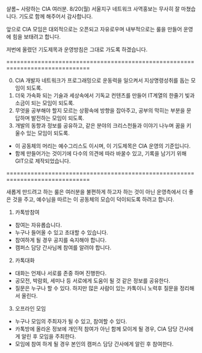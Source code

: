 샬롬~ 사랑하는 CIA 여러분.
8/20(월) 서울지구 네트워크 사역홍보는 무사히 잘 마쳤습니다.
기도로 함께 해주어서 감사합니다.

앞으로 CIA 모임은 대외적으로는 오픈되고 자유로우며
내부적으로는 룰을 만들어 운영에 힘을 보태려고 합니다.

저번에 올렸던 기도제목과 운영방침은 그대로 가도록 하겠습니다.

==============================================================================

0. CIA 개발자 네트워크가 프로그래밍으로 운동력을 일으켜서 지상명령성취를 돕는 모임이 되도록.
1. 더욱 가속화 되는 기술과 세상속에서 기독교 컨텐츠를 만들어 IT계열의 한줄기 빛과 소금이 되는 모임이 되도록.
2. 무엇을 공부해야 할지 모르는 상황속에 방향을 잡아주고, 공부의 막히는 부분을 문답하며 발전하는 모임이 되도록.
3. 개발의 동향과 정보를 공유하고, 같은 분야의 크리스천들과 이야기 나누며 꿈을 키울수 있는 모임이 되도록.

- 이 공동체의 머리는 예수그리스도 이시며, 이 기도제목은 CIA 운영의 기준입니다.
- 함께 만들어가는 것이기에 다수의 의견에 따라 바꿀수 있고, 기록을 남기기 위해 GIT으로 제작되었습니다.

==============================================================================

새롭게 만드려고 하는 룰은 여러분을 불편하게 하고자 하는 것이 아닌
운영측에서 더 좋은 것을 주고, 예수님을 따르는 이 공동체의 모습이 덕이되도록 하려고 합니다.

1. 카톡방참여
- 참여는 자유롭습니다.
- 누구나 들어올 수 있고 초대할 수 있습니다. 
- 참여하게 될 경우 공지를 숙지해야 합니다.
- 캠퍼스 담당 간사님께 참여를 알려야 합니다.
 
2. 카톡대화
- 대화는 언제나 서로를 존중 하며 진행한다.
- 공모전, 박람회, 세미나 등 서로에게 도움이 될 것 같은 정보를 공유한다.
- 질문은 누구나 할 수 있다. 하지만 많은 사람이 있는 카톡이니 노력후 질문을 정리해서 올린다.

3. 오프라인 모임
- 누구나 모임의 주최자가 될 수 있고, 참여할 수 있다.
- 카톡방에 올라온 정보에 개인적 참여가 아닌 함께 모이게 될 경우, CIA 담당 간사에게 알린 후 모임을 주최한다.
- 모임에 참여 하게 될 경우 본인의 캠퍼스 담당 간사에게 알린 후 참여한다.
